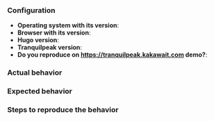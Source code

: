 <!-- use this template only to report a bug or ask a question -->
<!-- fill this part for bugs reporting or questions -->
### Configuration

 - **Operating system with its version**: 
 - **Browser with its version**:
 - **Hugo version**: <!-- You can get version by typing: hugo version -->
 - **Tranquilpeak version**: <!-- You can find version on package.json -->
 - **Do you reproduce on https://tranquilpeak.kakawait.com demo?**:
 
<!-- fill this part for bugs reporting if needed  -->
### Actual behavior

<!-- fill this part for bugs reporting if needed  -->
### Expected behavior

<!-- fill this part for bugs reporting if needed -->
### Steps to reproduce the behavior